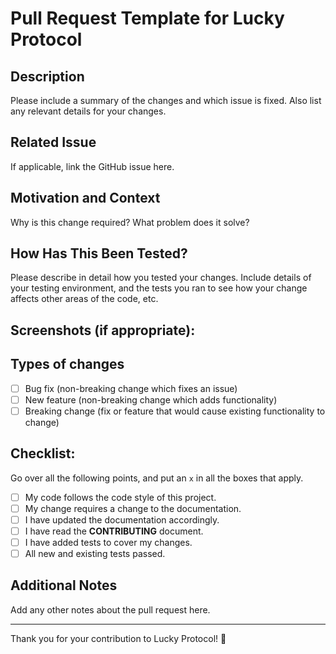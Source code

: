 # Pull Request Template for Lucky Protocol

## Description
Please include a summary of the changes and which issue is fixed. Also list any relevant details for your changes.

## Related Issue
If applicable, link the GitHub issue here.

## Motivation and Context
Why is this change required? What problem does it solve?

## How Has This Been Tested?
Please describe in detail how you tested your changes. Include details of your testing environment, and the tests you ran to see how your change affects other areas of the code, etc.

## Screenshots (if appropriate):

## Types of changes
- [ ] Bug fix (non-breaking change which fixes an issue)
- [ ] New feature (non-breaking change which adds functionality)
- [ ] Breaking change (fix or feature that would cause existing functionality to change)

## Checklist:
Go over all the following points, and put an `x` in all the boxes that apply.
- [ ] My code follows the code style of this project.
- [ ] My change requires a change to the documentation.
- [ ] I have updated the documentation accordingly.
- [ ] I have read the **CONTRIBUTING** document.
- [ ] I have added tests to cover my changes.
- [ ] All new and existing tests passed.

## Additional Notes
Add any other notes about the pull request here.

---

Thank you for your contribution to Lucky Protocol! 🚀

